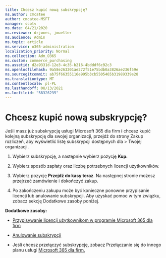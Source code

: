 ```yaml
---
title: Chcesz kupić nową subskrypcję?
ms.author: cmcatee
author: cmcatee-MSFT
manager: scotv
ms.date: 04/21/2020
ms.reviewer: drjones, jmueller
ms.audience: Admin
ms.topic: article
ms.service: o365-administration
localization_priority: Normal
ms.collection: Adm_O365
ms.custom: commerce_purchasing
ms.assetid: d2a9331d-12e3-4c35-b216-4bdddf6c92c3
ms.openlocfilehash: 9a58e263201ae272f51e75bdb0a3826ae236f59e
ms.sourcegitcommit: ab75f66355116e995b3cb5505465b31989339e28
ms.translationtype: MT
ms.contentlocale: pl-PL
ms.lasthandoff: 08/13/2021
ms.locfileid: "58326235"
---
```

# <a name="looking-to-buy-a-new-subscription"></a>Chcesz kupić nową subskrypcję?

Jeśli masz już subskrypcję usługi Microsoft 365 dla firm i chcesz kupić kolejną subskrypcję dla swojej organizacji, przejdź do strony Zakup rozliczeń, aby wyświetlić listę subskrypcji dostępnych dla  \> [](https://go.microsoft.com/fwlink/p/?linkid=868433) Twojej organizacji.
 
1. Wybierz subskrypcję, a następnie wybierz pozycję **Kup**.

2. Wybierz sposób zapłaty oraz liczbę potrzebnych licencji użytkowników.

3. Wybierz pozycję **Przejdź do kasy teraz**. Na następnej stronie możesz przejrzeć zamówienie i dokończyć zakup.

4. Po zakończeniu zakupu może być konieczne ponowne przypisanie licencji lub anulowanie subskrypcji. Aby uzyskać pomoc w tym związku, zobacz sekcję Dodatkowe zasoby poniżej.

 **Dodatkowe zasoby:**
  
- [Przypisywanie licencji użytkownikom w programie Microsoft 365 dla firm](https://docs.microsoft.com/microsoft-365/admin/add-users/add-users)
    
- [Anulowanie subskrypcji](https://docs.microsoft.com/microsoft-365/commerce/subscriptions/cancel-your-subscription)
    
- Jeśli chcesz przełączyć subskrypcję, zobacz Przełączanie się do innego planu usługi [Microsoft 365 dla firm.](https://docs.microsoft.com/microsoft-365/commerce/subscriptions/switch-to-a-different-plan)